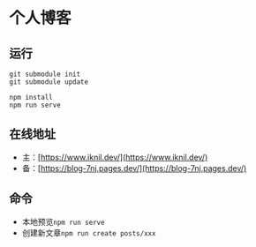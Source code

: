 # 个人博客

## 运行

```shell
git submodule init
git submodule update

npm install
npm run serve
```

## 在线地址

- 主：[https://www.iknil.dev/](https://www.iknil.dev/)
- 备：[https://blog-7nj.pages.dev/](https://blog-7nj.pages.dev/)


## 命令

- 本地预览`npm run serve`
- 创建新文章`npm run create posts/xxx`
